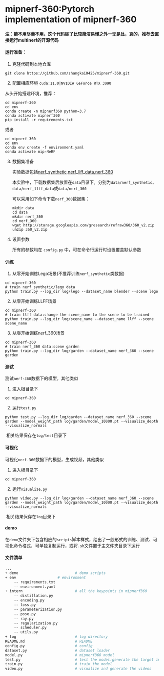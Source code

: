 # mipnerf-360:Pytorch implementation of mipnerf-360

#### 注：能不用尽量不用，这个代码除了比较简洁易懂之外一无是处，真的，推荐去直接运行multinerf的开源代码

#### 运行准备：

1. 克隆代码到本地仓库

```shell
git clone https://github.com/zhangkai0425/mipnerf-360.git
```

2. 配置相应环境   `cuda:11.0|NVIDIA GeForce RTX 3090` 

从头开始搭建环境，推荐：

```shell
cd mipnerf-360
cd env
conda create -n mipnerf360 python=3.7
conda activate mipnerf360
pip install -r requirements.txt
```

或者

```shell
cd mipnerf-360
cd env
conda env create -f environment.yaml
conda activate mip-NeRF
```

3. 数据集准备

   实验数据包括[nerf_synthetic](https://drive.google.com/drive/folders/128yBriW1IG_3NJ5Rp7APSTZsJqdJdfc1),[nerf_llff_data](https://drive.google.com/drive/folders/128yBriW1IG_3NJ5Rp7APSTZsJqdJdfc1),[nerf_360](https://jonbarron.info/mipnerf360/)

   本实验中，下载数据集后放置在`data`目录下，分别为`data/nerf_synthetic`、`data/nerf_llff_data`或`data/nerf_360`
   
   可以采用如下命令下载`nerf_360`数据集：
   
   ```
   mkdir data
   cd data
   mkdir nerf_360
   cd nerf_360
   wget http://storage.googleapis.com/gresearch/refraw360/360_v2.zip
   unzip 360_v2.zip
   ```

4. 设置参数

   所有的参数均在 `config.py`  中，可在命令行运行时设置覆盖默认参数

#### 训练

1. 从零开始训练Lego场景(不推荐训练`nerf_synthetic`类数据)

```shell
cd mipnerf-360
# train nerf_synthetic/lego data
python train.py --log_dir log/lego --dataset_name blender --scene lego
```

2. 从零开始训练LLFF场景

```shell
cd mipnerf-360
# train llff data:change the scene_name to the scene to be trained
python train.py --log_dir log/scene_name --dataset_name llff --scene scene_name
```

3. 从零开始训练nerf_360场景

```shell
cd mipnerf-360
# train nerf_360 data:scene garden
python train.py --log_dir log/garden --dataset_name nerf_360 --scene garden
```

#### 测试

测试`nerf-360`数据下的模型，其他类似

1. 进入根目录下

```shell
cd mipnerf-360
```

2. 运行`test.py`

```shell
python test.py --log_dir log/garden --dataset_name nerf_360 --scene garden --model_weight_path log/garden/model_10000.pt --visualize_depth --visualize_normals
```

​	相关结果保存在`log/test`目录下

#### 可视化

可视化`nerf-360`数据下的模型，生成视频，其他类似

1. 进入根目录下

```shell
cd mipnerf-360
```

2. 运行`visualize.py`

```shell
python video.py --log_dir log/garden --dataset_name nerf_360 --scene garden --model_weight_path log/garden/model_10000.pt --visualize_depth --visualize_normals
```

​	相关结果保存在`log`目录下

#### demo

在`demo`文件夹下包含相应的`scripts`脚本样式，给出了一般形式的训练、测试、可视化命令格式，可单独复制运行，或将`.sh`文件置于主文件夹目录下运行

#### 文件清单

```bash
...
+ demo              	        # demo scripts
+ env              		# environment
	-- requirements.txt
	-- environment.yaml
+ intern            	        # all the keypoints in mipnerf360
	-- distillation.py
	-- encoding.py
	-- loss.py
	-- parameterization.py
	-- pose.py
	-- ray.py
	-- regularization.py
	-- scheduler.py
	-- utils.py
+ log                           # log directory
README.md                       # README
config.py            	        # config
dataset.py                      # dataset loader
model.py            	        # mipnerf360 model
test.py              	        # test the model:generate the target images
train.py             	        # train the model
video.py                        # visualize and generate the videos
```
